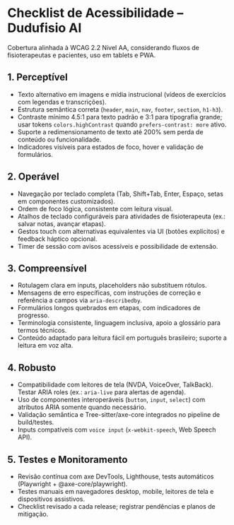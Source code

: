 # Checklist de Acessibilidade – Dudufisio AI

Cobertura alinhada à WCAG 2.2 Nível AA, considerando fluxos de fisioterapeutas e pacientes, uso em tablets e PWA.

## 1. Perceptível
- Texto alternativo em imagens e mídia instrucional (vídeos de exercícios com legendas e transcrições).
- Estrutura semântica correta (`header`, `main`, `nav`, `footer`, `section`, `h1-h3`).
- Contraste mínimo 4.5:1 para texto padrão e 3:1 para tipografia grande; usar tokens `colors.highContrast` quando `prefers-contrast: more` ativo.
- Suporte a redimensionamento de texto até 200% sem perda de conteúdo ou funcionalidade.
- Indicadores visíveis para estados de foco, hover e validação de formulários.

## 2. Operável
- Navegação por teclado completa (Tab, Shift+Tab, Enter, Espaço, setas em componentes customizados).
- Ordem de foco lógica, consistente com leitura visual.
- Atalhos de teclado configuráveis para atividades de fisioterapeuta (ex.: salvar notas, avançar etapas).
- Gestos touch com alternativas equivalentes via UI (botões explícitos) e feedback háptico opcional.
- Timer de sessão com avisos acessíveis e possibilidade de extensão.

## 3. Compreensível
- Rotulagem clara em inputs, placeholders não substituem rótulos.
- Mensagens de erro específicas, com instruções de correção e referência a campos via `aria-describedby`.
- Formulários longos quebrados em etapas, com indicadores de progresso.
- Terminologia consistente, linguagem inclusiva, apoio a glossário para termos técnicos.
- Conteúdo adaptado para leitura fácil em português brasileiro; suporte a leitura em voz alta.

## 4. Robusto
- Compatibilidade com leitores de tela (NVDA, VoiceOver, TalkBack). Testar ARIA roles (ex.: `aria-live` para alertas de agenda).
- Uso de componentes interoperáveis (`button`, `input`, `select`) com atributos ARIA somente quando necessário.
- Validação semântica e Tree-sitter/axe-core integrados no pipeline de build/testes.
- Inputs compatíveis com `voice input` (`x-webkit-speech`, Web Speech API).

## 5. Testes e Monitoramento
- Revisão contínua com axe DevTools, Lighthouse, tests automáticos (Playwright + @axe-core/playwright).
- Testes manuais em navegadores desktop, mobile, leitores de tela e dispositivos assistivos.
- Checklist revisado a cada release; registrar pendências e planos de mitigação.


